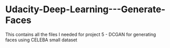# Udacity-Deep-Learning---Generate-Faces
This contains all the files I needed for project 5 - DCGAN for generating faces using CELEBA small dataset
